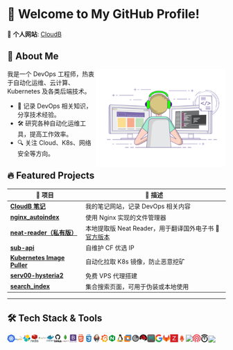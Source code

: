 

# 🌟 Welcome to My GitHub Profile!

🚀 **个人网站**: [CloudB](https://www.cloudb.pub/)
## 📌 About Me
<img align="right" width="300" src=".README.assets/coding-freak.gif" />
 我是一个 DevOps 工程师，热衷于自动化运维、云计算、Kubernetes 及各类后端技术。

- 📖 记录 DevOps 相关知识，分享技术经验。
- 🛠️ 研究各种自动化运维工具，提高工作效率。
- 🔍 关注 Cloud、K8s、网络安全等方向。



## 🔥 Featured Projects

| 📁 项目                                                       | 📌 描述                                                       |
| ------------------------------------------------------------ | ------------------------------------------------------------ |
| [**CloudB 笔记**](https://github.com/xyz349925756/cloudb)    | 我的笔记网站，记录 DevOps 相关内容                           |
| [**nginx_autoindex**](https://github.com/xyz349925756/nginx_autoindex) | 使用 Nginx 实现的文件管理器                                  |
| [**neat-reader（私有版）**](https://github.com/xyz349925756/neat-reader) | 本地提取版 Neat Reader，用于翻译国外电子书 🔗[官方版本](https://www.neat-reader.cn/webapp#/) |
| [**sub-api**](https://github.com/xyz349925756/sub-api)       | 自维护 CF 优选 IP                                            |
| [**Kubernetes Image Puller**](https://github.com/xyz349925756/kubernetes) | 自动化拉取 K8s 镜像，防止恶意挖矿                            |
| [**serv00-hysteria2**](https://github.com/xyz349925756/serv00-hysteria2) | 免费 VPS 代理搭建                                            |
| [**search_index**](https://github.com/xyz349925756/search_index) | 集合搜索页面，可用于伪装或本地使用                           |



---



## 🛠️ Tech Stack & Tools

<div style="display: flex; align-items: center;">
<a href="https://kubernetes.io/" style="text-decoration: none;" target="_blank">
<img  width="40"   src=".README.assets/svg/kubernetes_logo_icon_168359.svg" />
</a>
<a href="https://www.mysql.com/"  style="text-decoration: none;" target="_blank">
<img  width="40"   src=".README.assets/svg/mysql_original_wordmark_logo_icon_146417.svg" />
</a>
<a href="https://www.elastic.co/cn/"  style="text-decoration: none;" target="_blank">
<img  width="40"   src=".README.assets/svg/file_type_elastic_icon_130625.svg" />
</a>
<a href="https://redis.io/"  style="text-decoration: none !important;" target="_blank">
<img  width="40"   src=".README.assets/svg/redis_original_wordmark_logo_icon_146369.svg" />
</a>
<a href="https://www.python.org/"  style="text-decoration: none !important;" target="_blank">
<img  width="40"   src=".README.assets/svg/python_original_wordmark_logo_icon_146382.svg" />
</a>
<a href="https://www.docker.com/"  style="text-decoration: none !important;" target="_blank">
<img  width="40"   src=".README.assets/svg/docker_original_wordmark_logo_icon_146557.svg" />
</a>
<a href="https://github.com/"  style="text-decoration: none !important;" target="_blank">
<img  width="40"   src=".README.assets/svg/github_original_wordmark_logo_icon_146506.svg" />
</a>
<a href="https://www.mongodb.com/"  style="text-decoration: none !important;" target="_blank">
<img  width="40"   src=".README.assets/svg/mongodb_original_wordmark_logo_icon_146425.svg" />
</a>
<a href="https://www.bootcss.com/"  style="text-decoration: none !important;" target="_blank">
<img  width="40"   src=".README.assets/svg/bootstrap_plain_wordmark_logo_icon_146620.svg" />
</a>
<a href="https://www.w3schools.com/html/"  style="text-decoration: none !important;" target="_blank">
<img  width="40"   src=".README.assets/svg/html_plain_wordmark_logo_icon_146476.svg" />
</a>
<a href="https://www.w3schools.com/Css/"  style="text-decoration: none !important;" target="_blank">
<img  width="40"   src=".README.assets/svg/css_plain_wordmark_logo_icon_146574.svg" />
</a>
<a href="https://www.jenkins.io/"  style="text-decoration: none !important;" target="_blank">
<img  width="40"   src=".README.assets/svg/jenkins_logo_icon_170552.svg" />
</a>
<a href="https://grafana.com/"  style="text-decoration: none !important;" target="_blank">
<img  width="40"   src=".README.assets/svg/grafana_logo_icon_171048.svg" />
</a>
<a href="https://nginx.org/"  style="text-decoration: none !important;" target="_blank">
<img  width="40"   src=".README.assets/svg/file_type_nginx_icon_130305.svg" />
</a>
<a href="https://www.kernel.org/"  style="text-decoration: none !important;" target="_blank">
<img  width="40"   src=".README.assets/svg/linux_original_logo_icon_146433.svg" />
</a>
<a href="https://www.vmware.com/"  style="text-decoration: none !important;" target="_blank">
<img  width="40"   src=".README.assets/png/VMware_23516.png" />
</a>
<a href="https://www.citrix.com/"  style="text-decoration: none !important;" target="_blank">
<img  width="40"   src=".README.assets/svg/citrixreceiver_93805.svg" />
</a>
<a href="https://linux-kvm.org/"  style="text-decoration: none !important;" target="_blank">
<img  width="40"   src=".README.assets/svg/redhat_logo_icon_168023.svg" />
</a>
<a href="https://www.memcached.org/"  style="text-decoration: none !important;" target="_blank">
<img  width="40"   src=".README.assets/svg/memcached_logo_icon_168982.svg" />
</a>
<a href="https://www.google.com/"  style="text-decoration: none !important;" target="_blank">
<img  width="40"   src=".README.assets/svg/google_logo_icon_169090.svg" />
</a>
<a href="https://gitlab.com/"  style="text-decoration: none !important;" target="_blank">
<img  width="40"   src=".README.assets/svg/gitlab_original_logo_icon_146503.svg" />
</a>
<a href="https://www.zabbix.com/"  style="text-decoration: none !important;" target="_blank">
<img  width="40"   src=".README.assets/svg/zabbix_logo_icon_167937.svg" />
</a>
<a href="https://prometheus.io/"  style="text-decoration: none !important;" target="_blank">
<img  width="40"   src=".README.assets/svg/file_type_prometheus_icon_130229.svg" />
</a>
<a href="https://www.gluster.org/"  style="text-decoration: none !important;" target="_blank">
<img  width="40"   src="https://gluster.wpenginepowered.com/wp-content/uploads/2016/03/gluster-ant.png" />
</a>
<a href="https://ceph.com/"  style="text-decoration: none !important;" target="_blank">
<img  width="40"   src=".README.assets/svg/ceph_logo_icon_170406.svg" />
</a>
<a href="https://openwrt.org/"  style="text-decoration: none !important;" target="_blank">
<img  width="40"   src=".README.assets/svg/openwrt_logo_icon_248288.svg" />
</a>
<a href="https://keepalived.org/"  style="text-decoration: none !important;" target="_blank">
<img style="float: left;"  width="40"  src="https://www.keepalived.org/release-notes/_static/Keepalived-LOGO.png" />
</a>
</div>





